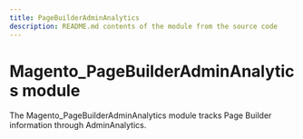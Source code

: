 ```yaml
---
title: PageBuilderAdminAnalytics
description: README.md contents of the module from the source code
---
```


# Magento_PageBuilderAdminAnalytics module

The Magento_PageBuilderAdminAnalytics module tracks Page Builder information through AdminAnalytics.

